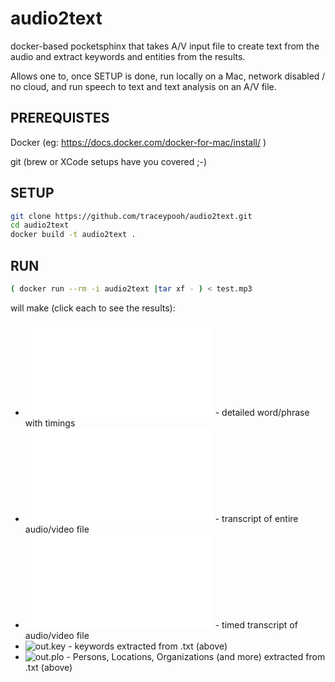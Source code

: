 # audio2text
docker-based pocketsphinx that takes A/V input file to create text from the audio and extract keywords and entities from the results.

Allows one to, once SETUP is done, run locally on a Mac, network disabled / no cloud, and run speech to text and text analysis on an A/V file.


## PREREQUISTES
Docker (eg:  https://docs.docker.com/docker-for-mac/install/ )

git  (brew or XCode setups have you covered ;-)

## SETUP
```bash
git clone https://github.com/traceypooh/audio2text.git
cd audio2text
docker build -t audio2text .
```

## RUN

```bash
( docker run --rm -i audio2text |tar xf - ) < test.mp3
```
will make (click each to see the results):
* ![out.json](out.json "out.json") - detailed word/phrase with timings
* ![out.txt](out.txt "out.txt") - transcript of entire audio/video file
* ![out.srt](out.srt "out.srt") - timed transcript of audio/video file
* ![out.key](out.keys "out.key") - keywords extracted from .txt (above)
* ![out.plo](out.plo "out.plo") - Persons, Locations, Organizations (and more) extracted from .txt (above)
